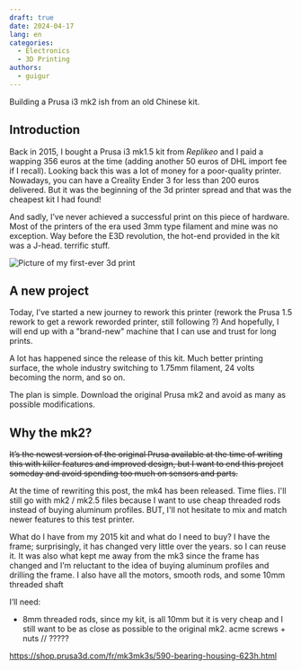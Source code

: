 ```yaml
---
draft: true 
date: 2024-04-17
lang: en
categories:
  - Electronics
  - 3D Printing
authors:
  - guigur
---
```


Building a Prusa i3 mk2 ish from an old Chinese kit.
<!-- more -->

## Introduction
Back in 2015, I bought a Prusa i3 mk1.5 kit from *Replikeo* and I paid a wapping 356 euros at the time (adding another 50 euros of DHL import fee if I recall).
Looking back this was a lot of money for a poor-quality printer. Nowadays, you can have a Creality Ender 3 for less than 200 euros delivered. But it was the beginning of the 3d printer spread and that was the cheapest kit I had found!

And sadly, I’ve never achieved a successful print on this piece of hardware. Most of the printers of the era used 3mm type filament and mine was no exception. Way before the E3D revolution, the hot-end provided in the kit was a J-head. terrific stuff.

![Picture of my first-ever 3d print](missing)

## A new project
Today, I’ve started a new journey to rework this printer (rework the Prusa 1.5 rework to get a rework reworded printer, still following ?)
And hopefully, I will end up with a "brand-new" machine that I can use and trust for long prints.

A lot has happened since the release of this kit. Much better printing surface, the whole industry switching to 1.75mm filament, 24 volts becoming the norm, and so on.

The plan is simple. Download the original Prusa mk2 and avoid as many as possible modifications.

## Why the mk2?
~~It’s the newest version of the original Prusa available at the time of writing this with killer features and improved design, but I want to end this project someday and avoid spending too much on sensors and parts.~~

At the time of rewriting this post, the mk4 has been released. Time flies.
I'll still go with mk2 / mk2.5 files because I want to use cheap threaded rods instead of buying aluminum profiles.
BUT, I'll not hesitate to mix and match newer features to this test printer.


What do I have from my 2015 kit and what do I need to buy?
I have the frame; surprisingly, it has changed very little over the years. so I can reuse it. 
It was also what kept me away from the mk3 since the frame has changed and I’m reluctant to the idea of buying aluminum profiles and drilling the frame.
I also have all the motors, smooth rods, and some 10mm threaded shaft

I’ll need:
  * 8mm threaded rods, since my kit, is all 10mm but it is very cheap and I still want to be as close as possible to the original mk2.
acme screws + nuts // ?????


https://shop.prusa3d.com/fr/mk3mk3s/590-bearing-housing-623h.html
